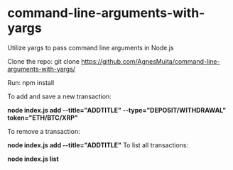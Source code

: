 # command-line-arguments-with-yargs
Utilize yargs to pass command line arguments in Node.js

Clone the repo:
git clone https://github.com/AgnesMuita/command-line-arguments-with-yargs/

Run:
npm install

To add and save a new transaction:

**node index.js add --title="ADDTITLE" --type="DEPOSIT/WITHDRAWAL" token="ETH/BTC/XRP"**

To remove a transaction:

**node index.js add --title="ADDTITLE"**
To list all transactions:

**node index.js list**
